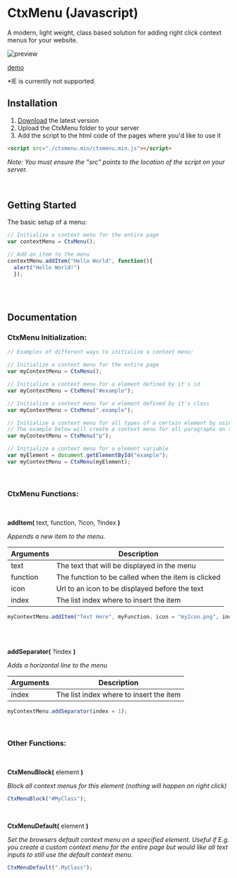 # CtxMenu (Javascript)
A modern, light weight, class based solution for adding right click context menus for your website.

![preview](https://i.imgur.com/SaBFHEy.png)

[demo](https://nilssoderman.com/code/ctxmenu)

*IE is currently not supported.

## Installation


1. [Download](https://github.com/nils-soderman/CtxMenu-Javascript/releases) the latest version
2. Upload the CtxMenu folder to your server
3. Add the script to the html code of the pages where you'd like to use it 

```html
<script src="./ctxmenu.min/ctxmenu.min.js"></script>
```
_Note: You must ensure the "src" points to the location of the script on your server._

<br />

## Getting Started
The basic setup of a menu:
```javascript
// Initialize a context menu for the entire page
var contextMenu = CtxMenu();

// Add an item to the menu
contextMenu.addItem("Hello World", function(){
  alert("Hello World!")
  });
```
<br /><br />

## Documentation

### CtxMenu Initialization:
```javascript
// Examples of different ways to initialize a context menu:

// Initialize a context menu for the entire page
var myContextMenu = CtxMenu();

// Initialize a context menu for a element defined by it's id
var myContextMenu = CtxMenu("#example");

// Initialize a context menu for a element defined by it's class
var myContextMenu = CtxMenu(".example");

// Initialize a context menu for all types of a certain element by using a nodeName
// The example below will create a context menu for all paragraphs on the page (<p></p>)
var myContextMenu = CtxMenu("p");

// Initialize a context menu for a element variable
var myElement = document.getElementById("example");
var myContextMenu = CtxMenu(myElement);
```
<br />

### CtxMenu Functions:

<br />

**addItem(** text, function, ?icon, ?index **)**

_Appends a new item to the menu._

| Arguments | Description |
| --- | --- |
| text | The text that will be displayed in the menu |
| function | The function to be called when the item is clicked |
| icon | Url to an icon to be displayed before the text |
| index | The list index where to insert the item |

```javascript
myContextMenu.addItem("Text Here", myFunction, icon = "myIcon.png", index = 0);
```


<br /><br />

**addSeparator(** ?index **)**

_Adds a horizontal line to the menu_

| Arguments | Description |
| --- | --- |
| index | The list index where to insert the item |

```javascript
myContextMenu.addSeparator(index = 1);
```

<br />

### Other Functions:
<br />

**CtxMenuBlock(** element **)**

_Block all context menus for this element (nothing will happen on right click)_

```javascript
CtxMenuBlock("#MyClass");
```
<br />

**CtxMenuDefault(** element **)**

_Set the browsers default context menu on a specified element. Useful if E.g. you create a custom context menu for the entire page but would like all text inputs to still use the default context menu._

```javascript
CtxMenuDefault(".MyClass");
```

